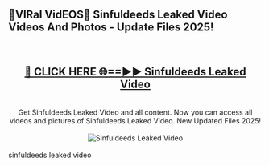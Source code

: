 <h2>🔴VIRal VidEOS🔴 Sinfuldeeds Leaked Video Videos And Photos - Update Files 2025!</h2>
<br>
<div align="center">
<h2><a href="https://virallinks.top/odZfE0" rel="nofollow">🔴 CLICK HERE 🌐==►► Sinfuldeeds Leaked Video</a></h2>
<br>
Get Sinfuldeeds Leaked Video and all content. Now you can access all videos and pictures of Sinfuldeeds Leaked Video. New Updated Files 2025!
<br>
<br>
<a href="https://virallinks.top/odZfE0" rel="nofollow" data-target="animated-image.originalLink"><img src="https://i.imgur.com/dJHk4Zq.gif)" alt="Sinfuldeeds Leaked Video" style="max-width: 100%; display: inline-block;" data-target="animated-image.originalImage"></a>
</div>
<br>
sinfuldeeds leaked video